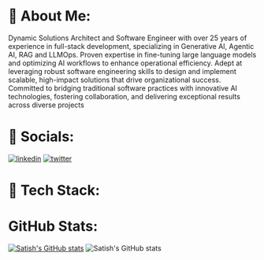 # 🚀 About Me:
Dynamic Solutions Architect and Software Engineer with over 25 years of experience in full-stack development, specializing in Generative AI, Agentic AI, RAG and LLMOps. Proven expertise in fine-tuning large language models and optimizing AI workflows to enhance operational efficiency. Adept at leveraging robust software engineering skills to design and implement scalable, high-impact solutions that drive organizational success. Committed to bridging traditional software practices with innovative AI technologies, fostering collaboration, and delivering exceptional results across diverse projects


# 🔗 Socials:
[![linkedin](https://img.shields.io/badge/linkedin-0A66C2?style=for-the-badge&logo=linkedin&logoColor=white)](https://www.linkedin.com/in/satishpolasi/)
[![twitter](https://img.shields.io/badge/twitter-1DA1F2?style=for-the-badge&logo=twitter&logoColor=white)](https://twitter.com/)



# 🔗 Tech Stack:



#  GitHub Stats:
[![Satish's GitHub stats](https://github-readme-stats.vercel.app/api?username=satishpolasi)](https://github.com/satishpolasi/github-readme-stats)
![Satish's GitHub stats](https://github-readme-stats.vercel.app/api?username=satishpolasi&show_icons=true&theme=dark)
